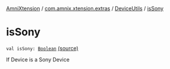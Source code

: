 [AmniXtension](../../index.md) / [com.amnix.xtension.extras](../index.md) / [DeviceUtils](index.md) / [isSony](./is-sony.md)

# isSony

`val isSony: `[`Boolean`](https://kotlinlang.org/api/latest/jvm/stdlib/kotlin/-boolean/index.html) [(source)](https://github.com/AmniX/AmniXTension/tree/master/AmniXtension/src/main/java/com/amnix/xtension/extras/DeviceUtils.kt#L147)

If Device is a Sony Device

